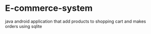 # E-commerce-system
java android application that add products to shopping cart and makes orders using sqlite
